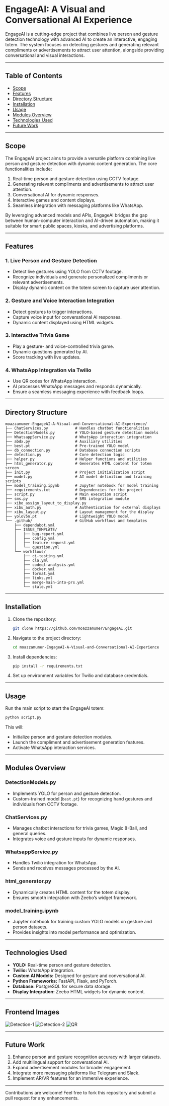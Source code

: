 # EngageAI: A Visual and Conversational AI Experience

EngageAI is a cutting-edge project that combines live person and gesture detection technology with advanced AI to create an interactive, engaging totem. The system focuses on detecting gestures and generating relevant compliments or advertisements to attract user attention, alongside providing conversational and visual interactions.

---

## **Table of Contents**
- [Scope](#scope)
- [Features](#features)
- [Directory Structure](#directory-structure)
- [Installation](#installation)
- [Usage](#usage)
- [Modules Overview](#modules-overview)
- [Technologies Used](#technologies-used)
- [Future Work](#future-work)

---

## **Scope**
The EngageAI project aims to provide a versatile platform combining live person and gesture detection with dynamic content generation. The core functionalities include:
1. Real-time person and gesture detection using CCTV footage.
2. Generating relevant compliments and advertisements to attract user attention.
3. Conversational AI for dynamic responses.
4. Interactive games and content displays.
5. Seamless integration with messaging platforms like WhatsApp.

By leveraging advanced models and APIs, EngageAI bridges the gap between human-computer interaction and AI-driven automation, making it suitable for smart public spaces, kiosks, and advertising platforms.

---

## **Features**
### **1. Live Person and Gesture Detection**
- Detect live gestures using YOLO from CCTV footage.
- Recognize individuals and generate personalized compliments or relevant advertisements.
- Display dynamic content on the totem screen to capture user attention.

### **2. Gesture and Voice Interaction Integration**
- Detect gestures to trigger interactions.
- Capture voice input for conversational AI responses.
- Dynamic content displayed using HTML widgets.

### **3. Interactive Trivia Game**
- Play a gesture- and voice-controlled trivia game.
- Dynamic questions generated by AI.
- Score tracking with live updates.

### **4. WhatsApp Integration via Twilio**
- Use QR codes for WhatsApp interaction.
- AI processes WhatsApp messages and responds dynamically.
- Ensure a seamless messaging experience with feedback loops.

---

## **Directory Structure**
```
moazzamumer-EngageAI-A-Visual-and-Conversational-AI-Experience/
├── ChatServices.py            # Handles chatbot functionalities
├── DetectionModels.py         # YOLO-based gesture detection models
├── WhatsappService.py         # WhatsApp interaction integration
├── abdx.py                    # Auxiliary utilities
├── best.pt                    # Pre-trained YOLO model
├── db_connection.py           # Database connection scripts
├── detection.py               # Core detection logic
├── helper.py                  # Helper functions and utilities
├── html_generator.py          # Generates HTML content for totem screen
├── init.py                    # Project initialization script
├── model.py                   # AI model definition and training scripts
├── model_training.ipynb       # Jupyter notebook for model training
├── requirements.txt           # Dependencies for the project
├── script.py                  # Main execution script
├── sms.py                     # SMS integration module
├── xibo_assign_layout_to_display.py
├── xibu_auth.py               # Authentication for external displays
├── xibu_layout.py             # Layout management for the display
├── yolov5n.pt                 # Lightweight YOLO model
└── .github/                   # GitHub workflows and templates
    ├── dependabot.yml
    ├── ISSUE_TEMPLATE/
    │   ├── bug-report.yml
    │   ├── config.yml
    │   ├── feature-request.yml
    │   └── question.yml
    └── workflows/
        ├── ci-testing.yml
        ├── cla.yml
        ├── codeql-analysis.yml
        ├── docker.yml
        ├── format.yml
        ├── links.yml
        ├── merge-main-into-prs.yml
        └── stale.yml
```

---

## **Installation**
1. Clone the repository:
   ```bash
   git clone https://github.com/moazzamumer/EngageAI.git
   ```
2. Navigate to the project directory:
   ```bash
   cd moazzamumer-EngageAI-A-Visual-and-Conversational-AI-Experience
   ```
3. Install dependencies:
   ```bash
   pip install -r requirements.txt
   ```
4. Set up environment variables for Twilio and database credentials.

---

## **Usage**
Run the main script to start the EngageAI totem:
```bash
python script.py
```
This will:
- Initialize person and gesture detection modules.
- Launch the compliment and advertisement generation features.
- Activate WhatsApp interaction services.

---

## **Modules Overview**
### **DetectionModels.py**
- Implements YOLO for person and gesture detection.
- Custom-trained model (`best.pt`) for recognizing hand gestures and individuals from CCTV footage.

### **ChatServices.py**
- Manages chatbot interactions for trivia games, Magic 8-Ball, and general queries.
- Integrates voice and gesture inputs for dynamic responses.

### **WhatsappService.py**
- Handles Twilio integration for WhatsApp.
- Sends and receives messages processed by the AI.

### **html_generator.py**
- Dynamically creates HTML content for the totem display.
- Ensures smooth integration with Zeebo’s widget framework.

### **model_training.ipynb**
- Jupyter notebook for training custom YOLO models on gesture and person datasets.
- Provides insights into model performance and optimization.

---

## **Technologies Used**
- **YOLO:** Real-time person and gesture detection.
- **Twilio:** WhatsApp integration.
- **Custom AI Models:** Designed for gesture and conversational AI.
- **Python Frameworks:** FastAPI, Flask, and PyTorch.
- **Database:** PostgreSQL for secure data storage.
- **Display Integration:** Zeebo HTML widgets for dynamic content.

---

## Frontend Images
![Detection-1](https://drive.google.com/file/d/1K675zPGXDF5_cs2MtmdZCSHcWPyCy6-j/view?usp=sharing)
![Detection-2](https://drive.google.com/file/d/1JlB8x_mBVgH7hzh9CVE9IlAxXHWIYvQM/view?usp=sharing)
![QR](https://drive.google.com/file/d/1Z0oDE0KrxCv7rlmYJdXWXizJAWpIDU2o/view?usp=sharing)

---

## **Future Work**
1. Enhance person and gesture recognition accuracy with larger datasets.
2. Add multilingual support for conversational AI.
3. Expand advertisement modules for broader engagement.
4. Integrate more messaging platforms like Telegram and Slack.
5. Implement AR/VR features for an immersive experience.

---

Contributions are welcome! Feel free to fork this repository and submit a pull request for any enhancements.
